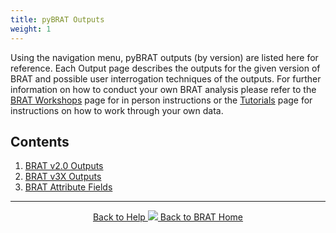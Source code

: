 ```yaml
---
title: pyBRAT Outputs
weight: 1
---
```


Using the navigation menu, pyBRAT outputs (by version) are listed here for reference. Each Output page describes the outputs for the given version of BRAT and possible user interrogation techniques of the outputs.  For further information on how to conduct your own BRAT analysis please refer to the [BRAT Workshops](http://brat.riverscapes.xyz/Workshops/) page for in person instructions or the [Tutorials](http://brat.riverscapes.xyz/Documentation/Tutorials/) page for instructions on how to work through your own data. 

## Contents 

1. [BRAT v2.0 Outputs](http://brat.riverscapes.xyz/BRATData/Outputs/pyBRAT%20Outputs/WorkingWithBRATOutputs.html)
2. [BRAT v3X Outputs](http://brat.riverscapes.xyz/BRATData/Outputs/pyBRAT%20Outputs/WorkingWithBRATv3XOutputs.html)
3. [BRAT Attribute Fields](http://brat.riverscapes.xyz/BRATData/Outputs/pyBRAT%20Outputs/Glossary.html)

------
<div align="center">
	<a class="hollow button" href="{{ site.baseurl }}/Documentation"><i class="fa fa-info-circle"></i> Back to Help </a>
	<a class="hollow button" href="{{ site.baseurl }}/"><img src="{{ site.baseurl }}/assets/images/favicons/favicon-16x16.png">  Back to BRAT Home </a>  
</div>
